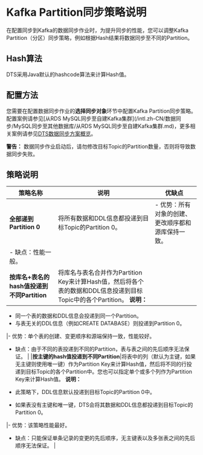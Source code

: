 # Kafka Partition同步策略说明

在配置同步到Kafka的数据同步作业时，为提升同步的性能，您可以调整Kafka Partition（分区）同步策略，例如根据Hash结果将数据同步至不同的Partition。

## Hash算法

DTS采用Java默认的hashcode算法来计算Hash值。

## 配置方法

您需要在配置数据同步作业的**选择同步对象**环节中配置Kafka Partition同步策略。配置案例请参见[从RDS MySQL同步至自建Kafka集群](/intl.zh-CN/数据同步/MySQL同步至其他数据库/从RDS MySQL同步至自建Kafka集群.md)，更多相关案例请参见[DTS数据同步方案概览](/intl.zh-CN/数据同步/DTS数据同步方案概览.md)。

**警告：** 数据同步作业启动后，请勿修改目标Topic的Partition数量，否则将导致数据同步失败。

## 策略说明

|策略名称|说明|优缺点|
|----|--|---|
|**全部递到Partition 0**|将所有数据和DDL信息都投递到目标Topic的Partition 0。|-   优势：所有对象的创建、更改顺序都和源库保持一致。
-   缺点：性能一般。 |
|**按库名+表名的hash值投递到不同Partition**|将库名与表名合并作为Partition Key来计算Hash值，然后将各个表的数据和DDL信息投递到目标Topic中的各个Partition。 **说明：**

-   同一个表的数据和DDL信息会投递到同一个Partition。
-   与表无关的DDL信息（例如CREATE DATABASE）则投递到Partition 0。

|-   优势：单个表的创建、变更顺序和源端保持一致，性能较好。
-   缺点：由于不同的表投递到不同的Partition，表与表之间的先后顺序无法保证。 |
|**按主键的hash值投递到不同Partition**|将表中的列（默认为主键，如果无主键则使用唯一键）作为Partition Key来计算Hash值，然后将不同的行投递到目标Topic的各个Partition中。您也可以指定单个或多个列作为Partition Key来计算Hash值。 **说明：**

-   此策略下，DDL信息默认投递到目标Topic的Partition 0中。
-   如果表没有主键和唯一键，DTS会将其数据和DDL信息都投递到目标Topic的Partition 0。

|-   优势：该策略性能最好。
-   缺点：只能保证单条记录的变更的先后顺序，无主键表以及多张表之间的先后顺序无法保证。 |

